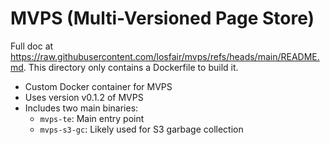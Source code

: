 # MVPS (Multi-Versioned Page Store)

Full doc at https://raw.githubusercontent.com/losfair/mvps/refs/heads/main/README.md. This directory only contains a Dockerfile to build it.

- Custom Docker container for MVPS
- Uses version v0.1.2 of MVPS
- Includes two main binaries:
  - `mvps-te`: Main entry point
  - `mvps-s3-gc`: Likely used for S3 garbage collection
